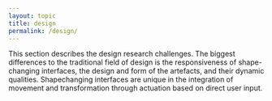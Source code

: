 ```yaml
---
layout: topic
title: design
permalink: /design/
---
```

This section describes the design research challenges. The biggest differences to the traditional field of design is the responsiveness of shape-changing interfaces, the design and form of the artefacts, and their dynamic qualities. Shapechanging interfaces are unique in the integration of movement and transformation through actuation based on direct user input.



